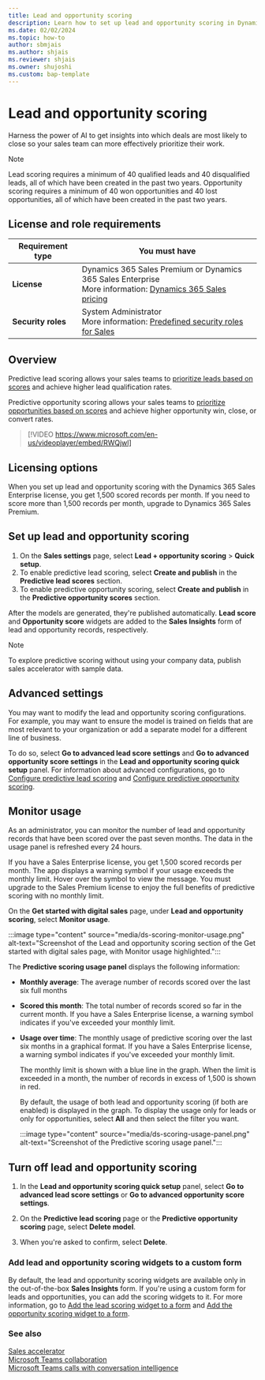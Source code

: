```yaml
---
title: Lead and opportunity scoring
description: Learn how to set up lead and opportunity scoring in Dynamics 365 Sales.
ms.date: 02/02/2024
ms.topic: how-to
author: sbmjais
ms.author: shjais
ms.reviewer: shjais 
ms.owner: shujoshi
ms.custom: bap-template
---
```


# Lead and opportunity scoring

Harness the power of AI to get insights into which deals are most likely to close so your sales team can more effectively prioritize their work.

> [!NOTE]
> Lead scoring requires a minimum of 40 qualified leads and 40 disqualified leads, all of which have been created in the past two years. Opportunity scoring requires a minimum of 40 won opportunities and 40 lost opportunities, all of which have been created in the past two years.

## License and role requirements

| Requirement type | You must have |
|-----------------------|---------|
| **License** | Dynamics 365 Sales Premium or Dynamics 365 Sales Enterprise <br>More information: [Dynamics 365 Sales pricing](https://dynamics.microsoft.com/sales/pricing/) |
| **Security roles** | System Administrator<br>More information: [Predefined security roles for Sales](security-roles-for-sales.md) |

## Overview

Predictive lead scoring allows your sales teams to [prioritize leads based on scores](work-predictive-lead-scoring.md) and achieve higher lead qualification rates.

Predictive opportunity scoring allows your sales teams to [prioritize opportunities based on scores](work-predictive-opportunity-scoring.md) and achieve higher opportunity win, close, or convert rates.

> [!VIDEO https://www.microsoft.com/en-us/videoplayer/embed/RWQjwl]

## Licensing options

When you set up lead and opportunity scoring with the Dynamics 365 Sales Enterprise license, you get 1,500 scored records per month. If you need to score more than 1,500 records per month, upgrade to Dynamics 365 Sales Premium.

## Set up lead and opportunity scoring

1. On the **Sales settings** page, select **Lead + opportunity scoring** > **Quick setup**.  
1. To enable predictive lead scoring, select **Create and publish** in the **Predictive lead scores** section.  
1. To enable predictive opportunity scoring, select **Create and publish** in the **Predictive opportunity scores** section.  

After the models are generated, they're published automatically. **Lead score** and **Opportunity score** widgets are added to the **Sales Insights** form of lead and opportunity records, respectively.

> [!NOTE]
> To explore predictive scoring without using your company data, publish sales accelerator with sample data.

## Advanced settings

You may want to modify the lead and opportunity scoring configurations. For example, you may want to ensure the model is trained on fields that are most relevant to your organization or add a separate model for a different line of business.

To do so, select **Go to advanced lead score settings** and **Go to advanced opportunity score settings** in the **Lead and opportunity scoring quick setup** panel. For information about advanced configurations, go to [Configure predictive lead scoring](configure-predictive-lead-scoring.md) and [Configure predictive opportunity scoring](configure-predictive-opportunity-scoring.md).

## Monitor usage

As an administrator, you can monitor the number of lead and opportunity records that have been scored over the past seven months. The data in the usage panel is refreshed every 24 hours.

If you have a Sales Enterprise license, you get 1,500 scored records per month. The app displays a warning symbol if your usage exceeds the monthly limit. Hover over the symbol to view the message. You must upgrade to the Sales Premium license to enjoy the full benefits of predictive scoring with no monthly limit.

On the **Get started with digital sales** page, under **Lead and opportunity scoring**, select **Monitor usage**.

:::image type="content" source="media/ds-scoring-monitor-usage.png" alt-text="Screenshot of the Lead and opportunity scoring section of the Get started with digital sales page, with Monitor usage highlighted.":::

The **Predictive scoring usage panel** displays the following information:

- **Monthly average**: The average number of records scored over the last six full months

- **Scored this month**: The total number of records scored so far in the current month. If you have a Sales Enterprise license, a warning symbol indicates if you've exceeded your monthly limit.

- **Usage over time**: The monthly usage of predictive scoring over the last six months in a graphical format. If you have a Sales Enterprise license, a warning symbol indicates if you've exceeded your monthly limit.

    The monthly limit is shown with a blue line in the graph. When the limit is exceeded in a month, the number of records in excess of 1,500 is shown in red.

    By default, the usage of both lead and opportunity scoring (if both are enabled) is displayed in the graph. To display the usage only for leads or only for opportunities, select **All** and then select the filter you want.

    :::image type="content" source="media/ds-scoring-usage-panel.png" alt-text="Screenshot of the Predictive scoring usage panel.":::

## Turn off lead and opportunity scoring

1. In the **Lead and opportunity scoring quick setup** panel, select **Go to advanced lead score settings** or **Go to advanced opportunity score settings**.

2. On the **Predictive lead scoring** page or the **Predictive opportunity scoring** page, select **Delete model**.

3. When you're asked to confirm, select **Delete**.

### Add lead and opportunity scoring widgets to a custom form

By default, the lead and opportunity scoring widgets are available only in the out-of-the-box **Sales Insights** form. If you're using a custom form for leads and opportunities, you can add the scoring widgets to it. For more information, go to [Add the lead scoring widget to a form](pls-add-widget.md) and [Add the opportunity scoring widget to a form](pos-add-widget.md).

### See also

[Sales accelerator](digital-selling-sales-accelerator.md)  
[Microsoft Teams collaboration](digital-selling-teams-collab.md)  
[Microsoft Teams calls with conversation intelligence](digital-selling-microsoft-teams-calls.md)
